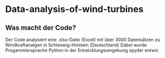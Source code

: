 # Data-analysis-of-wind-turbines

## Was macht der Code? 

Der Code analysiert eine .xlsx-Datei (Excel) mit über 3000 Datensätzen zu Windkraftanalgen in Schleswig-Holstein (Deutschland)
Dabei wurde Progammiersprache Python in der Entwicklungsumgebung spyder entwic
